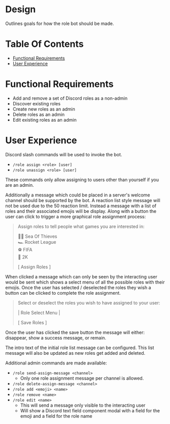 # Design
Outlines goals for how the role bot should be made.

# Table Of Contents
- [Functional Requirements](#functional-requirements)
- [User Experience](#user-experience)

# Functional Requirements
- Add and remove a set of Discord roles as a non-admin
- Discover existing roles
- Create new roles as an admin
- Delete roles as an admin
- Edit existing roles as an admin

# User Experience
Discord slash commands will be used to invoke the bot.

- `/role assign <role> [user]`
- `/role unassign <role> [user]`

These commands only allow assigning to users other than yourself if you are an admin.

Additionally a message which could be placed in a server's welcome channel should be supported by the bot. A reaction list style message will not be used due to the 50 reaction limit. Instead a message with a list of roles and their associated emojis will be display. Along with a button the user can click to trigger a more graphical role assignment process:

> Assign roles to tell people what games you are interested in:
>
> 🏴‍☠️ Sea Of Thieves  
> 🏎️ Rocket League  
> ⚽ FIFA  
> 🏀 2K  
>   
> [ Assign Roles ]

When clicked a message which can only be seen by the interacting user would be sent which shows a select menu of all the possible roles with their emojis. Once the user has selected / deselected the roles they wish a button can be clicked to complete the role assignment.

> Select or deselect the roles you wish to have assigned to your user:  
>   
> | Role Select Menu |  
>  
> [ Save Roles ]

Once the user has clicked the save button the message will either: disappear, show a success message, or remain. 

The intro text of the initial role list message can be configured. This list message will also be updated as new roles get added and deleted.

Additional admin commands are made available:

- `/role send-assign-message <channel>`
  - Only one role assignment message per channel is allowed.
- `/role delete-assign-message <channel>`
- `/role add <emoji> <name>`
- `/role remove <name>`
- `/role edit <name>`
  - This will send a message only visible to the interacting user
  - Will show a Discord text field component modal with a field for the emoji and a field for the role name
